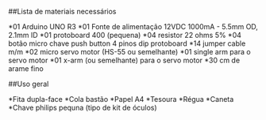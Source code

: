 ##Lista de materiais necessários

*01 Arduino UNO R3
*01 Fonte de alimentação 12VDC 1000mA - 5.5mm OD, 2.1mm ID
*01 protoboard 400 (pequena)
*04 resistor 22 ohms 5%
*04 botão micro chave push button 4 pinos dip protoboard
*14 jumper cable m/m
*02 micro servo motor (HS-55 ou semelhante)
*01 single arm para o servo motor
*01 x-arm (ou semelhante) para o servo motor
*30 cm de arame fino

##Uso geral

*Fita dupla-face
*Cola bastão
*Papel A4
*Tesoura
*Régua
*Caneta
*Chave philips pequna (tipo de kit de óculos)
